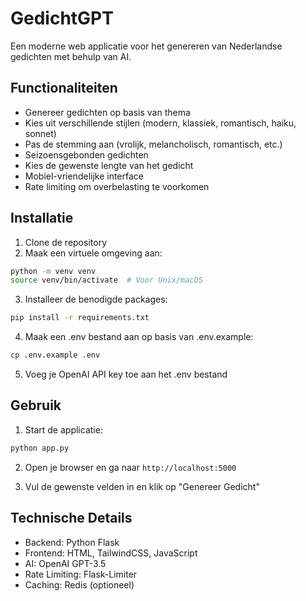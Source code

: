 # GedichtGPT

Een moderne web applicatie voor het genereren van Nederlandse gedichten met behulp van AI.

## Functionaliteiten

- Genereer gedichten op basis van thema
- Kies uit verschillende stijlen (modern, klassiek, romantisch, haiku, sonnet)
- Pas de stemming aan (vrolijk, melancholisch, romantisch, etc.)
- Seizoensgebonden gedichten
- Kies de gewenste lengte van het gedicht
- Mobiel-vriendelijke interface
- Rate limiting om overbelasting te voorkomen

## Installatie

1. Clone de repository
2. Maak een virtuele omgeving aan:
```bash
python -m venv venv
source venv/bin/activate  # Voor Unix/macOS
```

3. Installeer de benodigde packages:
```bash
pip install -r requirements.txt
```

4. Maak een .env bestand aan op basis van .env.example:
```bash
cp .env.example .env
```

5. Voeg je OpenAI API key toe aan het .env bestand

## Gebruik

1. Start de applicatie:
```bash
python app.py
```

2. Open je browser en ga naar `http://localhost:5000`

3. Vul de gewenste velden in en klik op "Genereer Gedicht"

## Technische Details

- Backend: Python Flask
- Frontend: HTML, TailwindCSS, JavaScript
- AI: OpenAI GPT-3.5
- Rate Limiting: Flask-Limiter
- Caching: Redis (optioneel)
